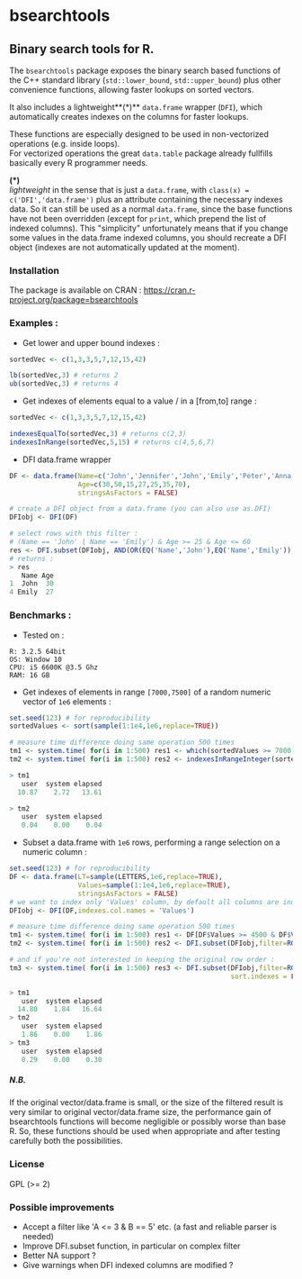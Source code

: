 # bsearchtools
## Binary search tools for R.

The `bsearchtools` package exposes the binary search based functions of the C++ standard library 
(`std::lower_bound`, `std::upper_bound`) plus other convenience functions, allowing faster lookups on sorted vectors.

It also includes a lightweight**(*)** `data.frame` wrapper (`DFI`), which automatically creates indexes on the 
columns for faster lookups.

These functions are especially designed to be used in non-vectorized operations (e.g. inside loops).  
For vectorized operations the great `data.table` package already fullfills basically every R programmer needs.

__(*)__   
_lightweight_ in the sense that is just a `data.frame`, with `class(x) = c('DFI','data.frame')` 
plus an attribute containing the necessary indexes data. So it can still be used as a normal `data.frame`, 
since the base functions have not been overridden (except for `print`, which prepend the list of indexed columns).
This "simplicity" unfortunately means that if you change some values in the data.frame indexed columns, you should recreate a DFI object (indexes are not automatically updated at the moment).

### Installation

The package is available on CRAN : https://cran.r-project.org/package=bsearchtools

### Examples : 

- Get lower and upper bound indexes :
```r
sortedVec <- c(1,3,3,5,7,12,15,42)

lb(sortedVec,3) # returns 2
ub(sortedVec,3) # returns 4
```

- Get indexes of elements equal to a value / in a [from,to] range :
```r
sortedVec <- c(1,3,3,5,7,12,15,42)

indexesEqualTo(sortedVec,3) # returns c(2,3)
indexesInRange(sortedVec,5,15) # returns c(4,5,6,7)

```

- DFI data.frame wrapper
```r
DF <- data.frame(Name=c('John','Jennifer','John','Emily','Peter','Anna','Emily'), 
                 Age=c(30,50,15,27,25,35,70),
                 stringsAsFactors = FALSE)

# create a DFI object from a data.frame (you can also use as.DFI)
DFIobj <- DFI(DF)

# select rows with this filter : 
# (Name == 'John' | Name == 'Emily') & Age >= 25 & Age <= 60
res <- DFI.subset(DFIobj, AND(OR(EQ('Name','John'),EQ('Name','Emily')),RG('Age',25,60)))
# returns :
> res
   Name Age
1  John  30
4 Emily  27

```

### Benchmarks :


- Tested on :
```
R: 3.2.5 64bit   
OS: Window 10  
CPU: i5 6600K @3.5 Ghz  
RAM: 16 GB
```

- Get indexes of elements in range `[7000,7500]` of a random numeric vector of
  `1e6` elements :
  
```r
set.seed(123) # for reproducibility
sortedValues <- sort(sample(1:1e4,1e6,replace=TRUE))

# measure time difference doing same operation 500 times
tm1 <- system.time( for(i in 1:500) res1 <- which(sortedValues >= 7000 & sortedValues <= 7500))
tm2 <- system.time( for(i in 1:500) res2 <- indexesInRangeInteger(sortedValues,7000,7500))

> tm1
   user  system elapsed 
  10.87    2.72   13.61 

> tm2
   user  system elapsed 
   0.04    0.00    0.04


```


- Subset a data.frame with `1e6` rows, performing a range selection on a numeric column :

```r
set.seed(123) # for reproducibility
DF <- data.frame(LT=sample(LETTERS,1e6,replace=TRUE),
                 Values=sample(1:1e4,1e6,replace=TRUE),
                 stringsAsFactors = FALSE)
# we want to index only 'Values' column, by default all columns are indexed
DFIobj <- DFI(DF,indexes.col.names = 'Values') 

# measure time difference doing same operation 500 times
tm1 <- system.time( for(i in 1:500) res1 <- DF[DF$Values >= 4500 & DF$Values <= 5000, 'LT' ] )
tm2 <- system.time( for(i in 1:500) res2 <- DFI.subset(DFIobj,filter=RG('Values',4500,5000),colFilter='LT') )

# and if you're not interested in keeping the original row order : 
tm3 <- system.time( for(i in 1:500) res3 <- DFI.subset(DFIobj,filter=RG('Values',4500,5000),colFilter='LT', 
                                                       sort.indexes = FALSE) )

> tm1
   user  system elapsed 
  14.80    1.84   16.64 
> tm2
   user  system elapsed 
   1.86    0.00    1.86 
> tm3
   user  system elapsed 
   0.29    0.00    0.30

```

##### N.B.  
If the original vector/data.frame is small, or the size of the filtered result is very similar to original vector/data.frame size, 
the performance gain of bsearchtools functions will become negligible or possibly worse than base R. So, these functions should be used when appropriate and after testing carefully both the possibilities.


### License

GPL (>= 2)

### Possible improvements

- Accept a filter like 'A <= 3 & B == 5' etc. (a fast and reliable parser is needed)
- Improve DFI.subset function, in particular on complex filter
- Better NA support ?
- Give warnings when DFI indexed columns are modified ?







